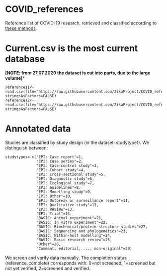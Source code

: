 # COVID_references
Reference list of COVID-19 research, retrieved and classified according to [these methods](https://ispmbern.github.io/covid-19/living-review/).

# Current.csv is the most current database

**[NOTE: from 27.07.2020 the dataset is cut into parts, due to the large volume]***

```
references1<-read.csv(file="https://raw.githubusercontent.com/ZikaProject/COVID_references/master/current_part1.csv", stringsAsFactors=FALSE)
references2<-read.csv(file="https://raw.githubusercontent.com/ZikaProject/COVID_references/master/current_part2.csv", stringsAsFactors=FALSE)
```


# Annotated data
Studies are classified by study design (in the dataset: studytype1). We distinguish between: 

```
studytypes<-c("EPI: Case report"=1,
              "EPI: Case series"=2,
              "EPI: Case-control study"=3,
              "EPI: Cohort study"=4,
              "EPI: Cross-sectional study"=5,
              "EPI: Diagnostic study"=6,
              "EPI: Ecological study"=7,
              "EPI: Guidelines"=8,
              "EPI: Modelling study"=9,
              "EPI: Other"=10,
              "EPI: Outbreak or surveillance report"=11,
              "EPI: Qualitative study"=12,
              "EPI: Review"=13,
              "EPI: Trial"=14,
              "BASIC: Animal experiment"=21,
              "BASIC: In vitro experiment"=22,
              "BASIC: Biochemical/protein structure studies"=27,
              "BASIC: Sequencing and phylogenetics"=23,
              "BASIC: Within-host modelling"=24,
              "BASIC: Basic research review"=25,
              "Other"=26,
              "Comment, editorial, ..., non-original"=30)
```

We screen and verify data manually. The completion status (reference_complete) corresponds with: 0=not screened, 1=screened but not yet verified, 2=screened and verified.



